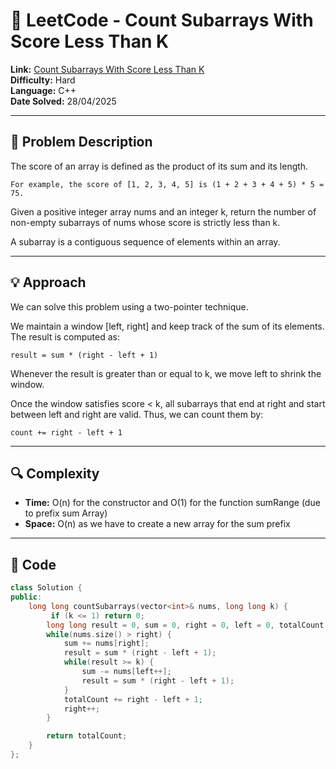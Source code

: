 # 🧩 LeetCode - Count Subarrays With Score Less Than K

**Link:** [Count Subarrays With Score Less Than K](https://leetcode.com/problems/count-subarrays-with-score-less-than-k/)  
**Difficulty:** Hard  
**Language:** C++  
**Date Solved:** 28/04/2025

---

## 🧠 Problem Description

The score of an array is defined as the product of its sum and its length.

    For example, the score of [1, 2, 3, 4, 5] is (1 + 2 + 3 + 4 + 5) * 5 = 75.

Given a positive integer array nums and an integer k, return the number of non-empty subarrays of nums whose score is strictly less than k.

A subarray is a contiguous sequence of elements within an array.

---

## 💡 Approach

We can solve this problem using a two-pointer technique.

We maintain a window [left, right] and keep track of the sum of its elements.
The result is computed as:
```
result = sum * (right - left + 1)
```
Whenever the result is greater than or equal to k, we move left to shrink the window.

Once the window satisfies score < k, all subarrays that end at right and start between left and right are valid.
Thus, we can count them by:
```
count += right - left + 1
```
---

## 🔍 Complexity

- **Time:** O(n) for the constructor and O(1) for the function sumRange (due to prefix sum Array)
- **Space:** O(n) as we have to create a new array for the sum prefix

---

## 🧪 Code

```cpp
class Solution {
public:
    long long countSubarrays(vector<int>& nums, long long k) {
         if (k <= 1) return 0;
        long long result = 0, sum = 0, right = 0, left = 0, totalCount = 0;
        while(nums.size() > right) {
            sum += nums[right];
            result = sum * (right - left + 1);
            while(result >= k) {
                sum -= nums[left++];
                result = sum * (right - left + 1);
            }
            totalCount += right - left + 1;
            right++;
        }

        return totalCount;
    }
};
